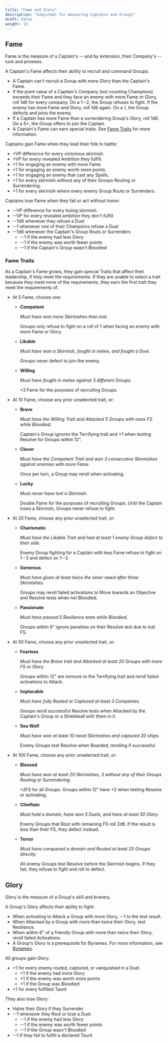 ```yaml
---
title: "Fame and Glory"
description: "Subystems for measuring Captains and Groups"
draft: false
weight: 10
---
```


## Fame

Fame is the measure of a Captain's -- and by extension, their Company's -- luck and prowess.

A Captain's Fame affects their ability to recruit and command Groups:

- A Captain can't recruit a Group with more Glory than the Captain's Fame.
- If the point value of a Captain's Company (not counting Champions) exceeds their Fame and they
  face an enemy with more Fame _or_ Glory, roll 1d6 for every company. On a 1--2, the Group refuses
  to fight. If the enemy has more Fame _and_ Glory, roll 1d6 again. On a 1, the Group defects and
  joins the enemy.
- If a Captain has more Fame than a surrendering Group's Glory, roll 1d6. On a 5+, the Group offers
  to join the Captain.
- A Captain's Fame can earn special traits. See [Fame Traits](#fame-traits) for more information.

Captains gain Fame when they lead their folk to battle:

- +VP difference for every victorious skirmish.
- +VP for every revealed Ambition they fulfill.
- +1 for engaging an enemy with more Fame.
- +1 for engaging an enemy worth more points.
- +1 for engaging an enemy that cast any Spells.
- +1 for every skirmish without any of their Groups Routing or Surrendering.
- +1 for every skirmish where every enemy Group Routs or Surrenders.

Captains lose Fame when they fail or act without honor:

- --VP difference for every losing skirmish.
- --VP for every revealed ambition they don't fulfill
- --1d6 whenever they refuse a Duel
- --1 whenever one of their Champions refuse a Duel
- --1d6 whenever the Captain's Group Routs or Surrenders
  - --1 if the enemy had less Glory
  - --1 if the enemy was worth fewer points
  - --1 if the Captain's Group wasn't Bloodied

### Fame Traits

As a Captain's Fame grows, they gain special Traits that affect their leadership, if they meet the
requirements. If they are unable to select a trait because they meet none of the requirements, they
earn the first trait they meet the requirements of.

- At 5 Fame, choose one:
  - **Competent**

    _Must have won more Skirmishes than lost._

    Groups only refuse to fight on a roll of 1 when facing an enemy with more Fame or Glory.
  - **Likable**

    _Must have won a Skirmish, fought in melee, and fought a Duel._

    Groups never defect to join the enemy.
  - **Willing**

    _Must have fought in melee against 3 different Groups._

    +3 Fame for the purposes of recruiting Groups.
- At 10 Fame, choose any prior unselected trait, or:
  - **Brave**

    _Must have the Willing Trait and Attacked 5 Groups with more FS while Bloodied._

    Captain's Group ignores the Terrifying trait and +1 when testing Resolve for Groups within 12".
  - **Clever**

    _Must have the Competent Trait and won 3 consecutive Skirmishes against enemies with more Fame._

    Once per turn, a Group may reroll when activating.
  - **Lucky**

    _Must never have lost a Skirmish._

    Double Fame for the purposes of recruiting Groups. Until the Captain loses a Skirmish, Groups
    never refuse to fight.
- At 25 Fame, choose any prior unselected trait, or:
  - **Charismatic**

    _Must have the Likable Trait and had at least 1 enemy Group defect to their side._

    Enemy Group fighting for a Captain with less Fame refuse to fight on 1--3 and defect on 1--2.
  - **Generous**

    _Must have given at least twice the silver owed after three Skirmishes._

    Groups may reroll failed activations to Move towards an Objective and Resolve tests when not
    Bloodied.
  - **Passionate**

    _Must have passed 5 Resilience tests while Bloodied._

    Groups within 6" ignore penalties on their Resolve test due to lost FS.
- At 50 Fame, choose any prior unselected trait, or:
  - **Fearless**

    _Must have the Brave trait and Attacked at least 20 Groups with more FS or Glory._

    Groups within 12" are immune to the Terrifying trait and reroll failed activations to Attack.
  - **Implacable**

    _Must have fully Routed or Captured at least 3 Companies._

    Groups reroll successful Resolve tests when Attacked by the Captain's Group or a Shieldwall with
    them in it.
  - **Sea Wolf**

    _Must have won at least 10 naval Skirmishes and captured 20 ships._

    Enemy Groups test Resolve when Boarded, rerolling if successful.
- At 100 Fame, choose any prior unselected trait, or:
  - **Blessed**

    _Must have won at least 20 Skirmishes, 3 without any of their Groups Routing or Surrendering._

    +2FS for all Groups. Groups within 12" have +2 when testing Resolve or activating.
  - **Chieftain**

    _Must hold a domain, have won 5 Duels, and have at least 50 Glory._

    Enemy Groups that Rout with remaining FS roll 2d6. If the result is less than their FS, they
    defect instead.
  - **Terror**

    _Must have conquered a domain and Routed at least 25 Groups directly._

    All enemy Groups test Resolve before the Skirmish begins. If they fail, they refuse to fight and
    roll to defect.

## Glory

Glory is the measure of a Group's skill and bravery.

A Group's Glory affects their ability to fight:

- When activating to Attack a Group with more Glory, --1 to the test result.
- When Attacked by a Group with more than twice their Glory, test Resilience.
- When within 6" of a friendly Group with more than twice their Glory, reroll failed Activations.
- A Group's Glory is a prerequisite for Bynames. For more information, see [Bynames][1].

All groups gain Glory:

- +1 for every enemy routed, captured, or vanquished in a Duel.
  - +1 if the enemy had more Glory
  - +1 if the enemy was worth more points
  - +1 if the Group was Bloodied
- +1 for every fulfilled Taunt

They also lose Glory:

- Halve their Glory if they Surrender.
- --1 whenever they Rout  or lose a Duel.
  - --1 if the enemy had less Glory
  - --1 if the enemy was worth fewer points
  - --1 if the Group wasn't Bloodied
- --1 if they fail to fulfill a declared Taunt

[1]: bynames.md
